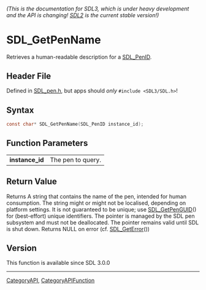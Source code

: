 ###### (This is the documentation for SDL3, which is under heavy development and the API is changing! [SDL2](https://wiki.libsdl.org/SDL2/) is the current stable version!)
# SDL_GetPenName

Retrieves a human-readable description for a [SDL_PenID](SDL_PenID).

## Header File

Defined in [SDL_pen.h](https://github.com/libsdl-org/SDL/blob/main/include/SDL3/SDL_pen.h), but apps should _only_ `#include <SDL3/SDL.h>`!

## Syntax

```c
const char* SDL_GetPenName(SDL_PenID instance_id);

```

## Function Parameters

|                     |                   |
| ------------------- | ----------------- |
| **instance_id**     | The pen to query. |

## Return Value

Returns A string that contains the name of the pen, intended for human
consumption. The string might or might not be localised, depending on
platform settings. It is not guaranteed to be unique; use
[SDL_GetPenGUID](SDL_GetPenGUID)() for (best-effort) unique identifiers.
The pointer is managed by the SDL pen subsystem and must not be
deallocated. The pointer remains valid until SDL is shut down. Returns NULL
on error (cf. [SDL_GetError](SDL_GetError)())

## Version

This function is available since SDL 3.0.0

----
[CategoryAPI](CategoryAPI), [CategoryAPIFunction](CategoryAPIFunction)

